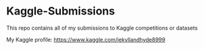 # Kaggle-Submissions
This repo contains all of my submissions to Kaggle competitions or datasets

My Kaggle profile: https://www.kaggle.com/jekyllandhyde8999
